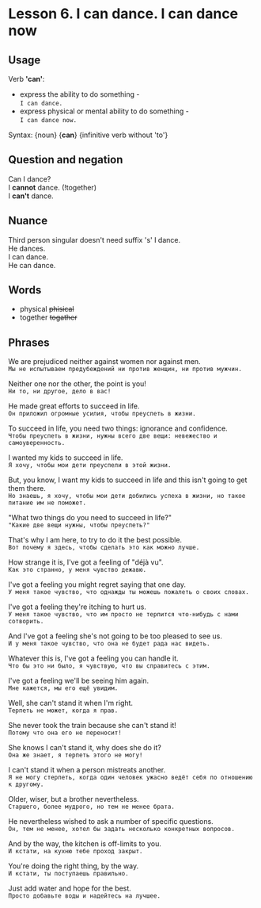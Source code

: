 # Lesson 6. I can dance. I can dance now


## Usage

Verb **'can'**:
* express the ability to do something -  
  `I can dance.`
* express physical or mental ability to do something -  
  `I can dance now.`


Syntax:
    {noun} {**can**} {infinitive verb without 'to'}


## Question and negation
Can I dance?  
I **cannot** dance. (!together)  
I **can't** dance.  



## Nuance

Third person singular doesn't need suffix 's'
I dance.  
He dances.  
I can dance.  
He can dance. 


## Words
* physical ~~phisical~~
* together ~~togather~~


## Phrases

We are prejudiced neither against women nor against men.  
`Мы не испытываем предубеждений ни против женщин, ни против мужчин.`  

Neither one nor the other, the point is you!  
`Ни то, ни другое, дело в вас!`  

He made great efforts to succeed in life.  
`Он приложил огромные усилия, чтобы преуспеть в жизни.`  

To succeed in life, you need two things: ignorance and confidence.  
`Чтобы преуспеть в жизни, нужны всего две вещи: невежество и самоуверенность.`  

I wanted my kids to succeed in life.  
`Я хочу, чтобы мои дети преуспели в этой жизни.`  

But, you know, I want my kids to succeed in life and this isn't going to get them there.  
`Но знаешь, я хочу, чтобы мои дети добились успеха в жизни, но такое питание им не поможет.`  

"What two things do you need to succeed in life?"  
`"Какие две вещи нужны, чтобы преуспеть?"`  

That's why I am here, to try to do it the best possible.  
`Вот почему я здесь, чтобы сделать это как можно лучше.`  

How strange it is, I've got a feeling of "déjà vu".  
`Как это странно, у меня чувство дежавю.`  

I've got a feeling you might regret saying that one day.  
`У меня такое чувство, что однажды ты можешь пожалеть о своих словах.`  

I've got a feeling they're itching to hurt us.  
`У меня такое чувство, что им просто не терпится что-нибудь с нами сотворить.`  

And I've got a feeling she's not going to be too pleased to see us.  
`И у меня такое чувство, что она не будет рада нас видеть.`  

Whatever this is, I've got a feeling you can handle it.  
`Что бы это ни было, я чувствую, что вы справитесь с этим.`  

I've got a feeling we'll be seeing him again.  
`Мне кажется, мы его ещё увидим.`  

Well, she can't stand it when I'm right.  
`Терпеть не может, когда я прав.`  

She never took the train because she can't stand it!  
`Потому что она его не переносит!`  

She knows I can't stand it, why does she do it?  
`Она же знает, я терпеть этого не могу!`  

I can't stand it when a person mistreats another.  
`Я не могу стерпеть, когда один человек ужасно ведёт себя по отношению к другому.`  

Older, wiser, but a brother nevertheless.  
`Старшего, более мудрого, но тем не менее брата.`  

He nevertheless wished to ask a number of specific questions.  
`Он, тем не менее, хотел бы задать несколько конкретных вопросов.`  

And by the way, the kitchen is off-limits to you.  
`И кстати, на кухню тебе проход закрыт.`  

You're doing the right thing, by the way.  
`И кстати, ты поступаешь правильно.`  

Just add water and hope for the best.  
`Просто добавьте воды и надейтесь на лучшее.`  
